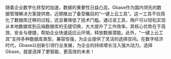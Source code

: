 随着企业数字化转型的加速，数据的重要性日益凸显。Gbase作为国内领先的数据管理解决方案提供商，近期推出了备受瞩目的“一键上云工具”。这一工具不仅简化了数据库迁移的过程，还显著降低了技术门槛。通过该工具，用户可以轻松实现从本地数据库到云端数据库的无缝切换，大大提升了工作效率。其核心优势在于高效、安全与便捷，帮助企业快速适应云环境，释放数据潜能。此外，“一键上云工具”支持多种数据库类型，兼容性强，为企业提供了灵活的选择空间。在数字经济时代，Gbase以创新引领行业发展，为企业的持续增长注入强大动力。选择Gbase，就是选择了更智能、更高效的未来！